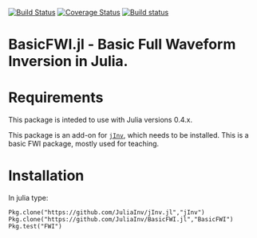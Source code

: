 [![Build Status](https://travis-ci.org/JuliaInv/FWI.jl.svg?branch=master)](https://travis-ci.org/JuliaInv/BasicFWI.jl)
[![Coverage Status](https://coveralls.io/repos/github/JuliaInv/FWI.jl/badge.svg?branch=master)](https://coveralls.io/github/JuliaInv/BasicFWI.jl?branch=master)
[![Build status](https://ci.appveyor.com/api/projects/status/regr4ahc7xrtopox?svg=true)](https://ci.appveyor.com/project/lruthotto/fwi-jl)


# BasicFWI.jl - Basic Full Waveform Inversion in Julia.

# Requirements

This package is inteded to use with Julia versions 0.4.x.

This package is an add-on for [`jInv`](https://github.com/JuliaInv/jInv.jl), which needs to be installed. This is a basic FWI package, mostly used for teaching.

# Installation

In julia type:

``` 
Pkg.clone("https://github.com/JuliaInv/jInv.jl","jInv")
Pkg.clone("https://github.com/JuliaInv/BasicFWI.jl","BasicFWI")
Pkg.test("FWI")
```
